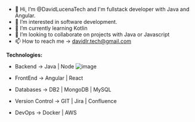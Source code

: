 - 👋 Hi, I’m @DavidLucenaTech and I'm fullstack developer with Java and Angular.
- 👀 I’m interested in software development.
- 🌱 I’m currently learning Kotlin
- 💞️ I’m looking to collaborate on projects with Java or Javascript
- 📫 How to reach me -> davidlr.tech@gmail.com

**Technologies:**
  - Backend -> Java | Node  ![image](https://github.com/DavidLucenaTech/DavidLucenaTech/assets/74917680/a627a8d7-62cb-461e-b760-bd8c7b4ac5a2)

  - FrontEnd -> Angular | React
  - Databases -> DB2 | MongoDB | MySQL
  - Version Control -> GIT | Jira | Confluence
  - DevOps -> Docker | AWS
<!---
DavidLucenaTech/DavidLucenaTech is a ✨ special ✨ repository because its `README.md` (this file) appears on your GitHub profile.
You can click the Preview link to take a look at your changes.
--->
